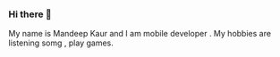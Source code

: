 ### Hi there 👋

My name is Mandeep Kaur and I am mobile developer . My hobbies are listening somg , play games.
